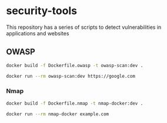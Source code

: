 # security-tools
This repository has a series of scripts to detect vulnerabilities in applications and websites

## OWASP
```bash
docker build -f Dockerfile.owasp -t owasp-scan:dev .
```

```bash
docker run --rm owasp-scan:dev https://google.com
```

### Nmap

```bash
docker build -f Dockerfile.nmap -t nmap-docker:dev .
```

```bash
docker run --rm nmap-docker example.com
```
